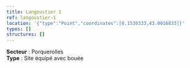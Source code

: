 ```yaml
---
title: Langoustier 1
ref: langoustier-1
location: '{"type":"Point","coordinates":[6.1530333,43.0016833]}'
types: []
structures: []
---
```


**Secteur** : Porquerolles  
**Type** : Site équipé avec bouée  

